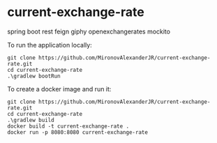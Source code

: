 # current-exchange-rate
spring boot rest feign giphy openexchangerates mockito

To run the application locally:
```
git clone https://github.com/MironovAlexanderJR/current-exchange-rate.git
cd current-exchange-rate
.\gradlew bootRun
```

To create a docker image and run it:
```
git clone https://github.com/MironovAlexanderJR/current-exchange-rate.git
cd current-exchange-rate
.\gradlew build
docker build -t current-exchange-rate .
docker run -p 8080:8080 current-exchange-rate
```